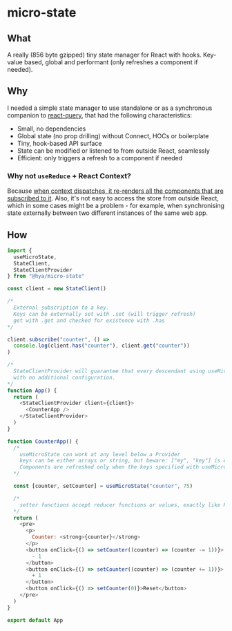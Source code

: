 # micro-state

## What

A really (856 byte gzipped) tiny state manager for React with hooks.
Key-value based, global and performant (only refreshes a component if needed).

## Why

I needed a simple state manager to use standalone or as a synchronous companion to [react-query](https://react-query.tanstack.com/), that had the following characteristics:

- Small, no dependencies
- Global state (no prop drilling) without Connect, HOCs or boilerplate
- Tiny, hook-based API surface
- State can be modified or listened to from outside React, seamlessly
- Efficient: only triggers a refresh to a component if needed

### Why not `useReduce` + React Context?

Because [when context dispatches, it re-renders all the components that are subscribed to it](https://blog.isquaredsoftware.com/2021/01/context-redux-differences/#context-and-usereducer). Also, it's not easy to access the store from outside React, which in some cases might be a problem - for example, when synchronising state externally between two different instances of the same web app.

## How

```javascript
import {
  useMicroState,
  StateClient,
  StateClientProvider
} from "@hya/micro-state"

const client = new StateClient()

/* 
  External subscription to a key.
  Keys can be externally set with .set (will trigger refresh)
  get with .get and checked for existence with .has 
*/

client.subscribe("counter", () =>
  console.log(client.has("counter"), client.get("counter"))
)

/* 
  StateClientProvider will guarantee that every descendant using useMicroState will trigger on key change
  with no additional configuration.
*/
function App() {
  return (
    <StateClientProvider client={client}>
      <CounterApp />
    </StateClientProvider>
  )
}

function CounterApp() {
  /* 
    useMicroState can work at any level below a Provider
    keys can be either arrays or string, but beware: ["my", "key"] is equivalent to "my.key"
    Components are refreshed only when the keys specified with useMicroState change.
  */

  const [counter, setCounter] = useMicroState("counter", 75)

  /*
    setter functions accept reducer functions or values, exactly like React's setState. 
  */
  return (
    <pre>
      <p>
        Counter: <strong>{counter}</strong>
      </p>
      <button onClick={() => setCounter((counter) => (counter -= 1))}>
        - 1
      </button>
      <button onClick={() => setCounter((counter) => (counter += 1))}>
        + 1
      </button>
      <button onClick={() => setCounter(0)}>Reset</button>
    </pre>
  )
}

export default App

```
